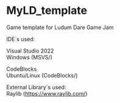 # MyLD_template
Game template for Ludum Dare Game Jam

IDE´s used:

Visual Studio 2022\
Windows (MSVS/)

CodeBlocks\
Ubuntu/Linux (CodeBlocks/)

External Library´s used:\
Raylib (https://www.raylib.com/)